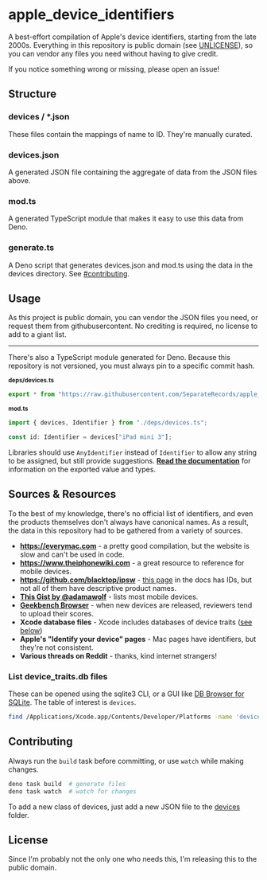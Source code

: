 # apple_device_identifiers

A best-effort compilation of Apple's device identifiers, starting from the late
2000s. Everything in this repository is public domain (see
[UNLICENSE](./UNLICENSE)), so you can vendor any files you need without having
to give credit.

If you notice something wrong or missing, please open an issue!

## Structure

### devices / *.json

These files contain the mappings of name to ID. They're manually curated.

### devices.json

A generated JSON file containing the aggregate of data from the JSON files
above.

### mod.ts

A generated TypeScript module that makes it easy to use this data from Deno.

### generate.ts

A Deno script that generates devices.json and mod.ts using the data in the
devices directory. See [#contributing](#contributing).

## Usage

As this project is public domain, you can vendor the JSON files you need, or
request them from githubusercontent. No crediting is required, no license to add
to a giant list.

---

There's also a TypeScript module generated for Deno. Because this repository is
not versioned, you must always pin to a specific commit hash.

<sub><b>deps/devices.ts</b></sub>

```javascript
export * from "https://raw.githubusercontent.com/SeparateRecords/apple_device_identifiers/<COMMIT>/mod.ts";
```

<sub><b>mod.ts</b></sub>

```typescript
import { devices, Identifier } from "./deps/devices.ts";

const id: Identifier = devices["iPad mini 3"];
```

Libraries should use `AnyIdentifier` instead of `Identifier` to allow any string
to be assigned, but still provide suggestions.
**[Read the documentation][docs]** for information on the exported value and
types.

[docs]: https://doc.deno.land/https/raw.githubusercontent.com/SeparateRecords/apple_device_identifiers/main/mod.ts

## Sources & Resources

To the best of my knowledge, there's no official list of identifiers, and even
the products themselves don't always have canonical names. As a result, the data
in this repository had to be gathered from a variety of sources.

- **https://everymac.com** - a pretty good compilation, but the website is slow
  and can't be used in code.
- **https://www.theiphonewiki.com** - a great resource to reference for mobile
  devices.
- **https://github.com/blacktop/ipsw** -
  [this page](https://blacktop.github.io/ipsw/docs/commands/device-list/) in the
  docs has IDs, but not all of them have descriptive product names.
- **[This Gist by @adamawolf](https://gist.github.com/adamawolf/3048717)** -
  lists most mobile devices.
- **[Geekbench Browser](https://browser.geekbench.com)** - when new devices are
  released, reviewers tend to upload their scores.
- **Xcode database files** - Xcode includes databases of device traits
  ([see below](#list-device_traitsdb-files))
- **Apple's "Identify your device" pages** - Mac pages have identifiers, but
  they're not consistent.
- **Various threads on Reddit** - thanks, kind internet strangers!

### List device_traits.db files

These can be opened using the sqlite3 CLI, or a GUI like
[DB Browser for SQLite](https://sqlitebrowser.org/). The table of interest is
`devices`.

```bash
find /Applications/Xcode.app/Contents/Developer/Platforms -name 'device_traits.db' 2>/dev/null
```

## Contributing

Always run the `build` task before committing, or use `watch` while making
changes.

```bash
deno task build  # generate files
deno task watch  # watch for changes
```

To add a new class of devices, just add a new JSON file to the
[devices](devices) folder.

## License

Since I'm probably not the only one who needs this, I'm releasing this to the
public domain.
